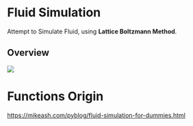 ﻿# Fluid Simulation
Attempt to Simulate Fluid, using <strong>Lattice Boltzmann Method</strong>.

## Overview
![](Demo.gif)


# Functions Origin
https://mikeash.com/pyblog/fluid-simulation-for-dummies.html

